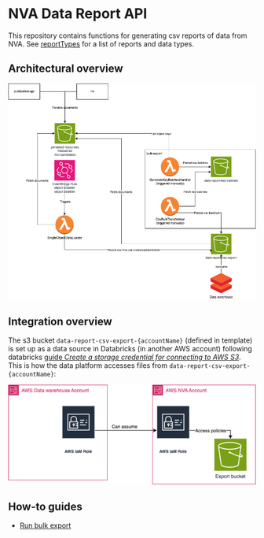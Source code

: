 # NVA Data Report API

This repository contains functions for generating csv reports of data from NVA.
See [reportTypes](documentation/reportTypes.md) for a list of reports and data types.

## Architectural overview

![Architecture](documentation/images/data_export_overview.png)

## Integration overview

The s3 bucket `data-report-csv-export-{accountName}` (defined in template) is set up as a data
source in Databricks (in another AWS account) following
databricks [guide _Create a storage credential for connecting to AWS S3_](https://docs.databricks.com/en/connect/unity-catalog/storage-credentials.html#create-a-storage-credential-for-connecting-to-aws-s3).
This is how the data platform accesses files from `data-report-csv-export-{accountName}`:

![Databricks integration](documentation/images/data_report_aws_databricks_storage_credential.png)

## How-to guides

- [Run bulk export](documentation/bulkExport.md)
